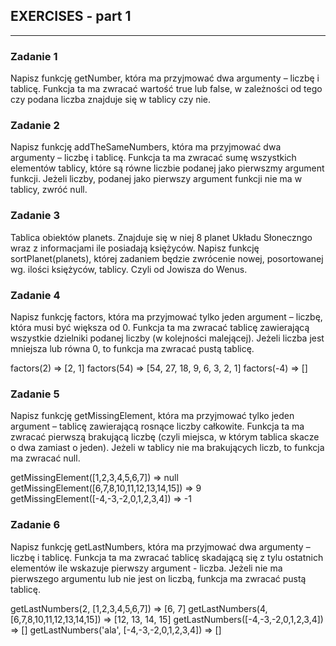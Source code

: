## EXERCISES - part 1
----

### Zadanie 1
Napisz funkcję getNumber, która ma przyjmować dwa argumenty – liczbę i tablicę. Funkcja ta ma zwracać wartość true lub false, w zależności od tego czy podana liczba znajduje się w tablicy czy nie.

### Zadanie 2
Napisz funkcję addTheSameNumbers, która ma przyjmować dwa argumenty – liczbę i tablicę. Funkcja ta ma zwracać sumę wszystkich elementów tablicy, które są równe liczbie podanej jako pierwszmy argument funkcji. Jeżeli liczby, podanej jako pierwszy argument funkcji nie ma w tablicy, zwróć null.

### Zadanie 3
Tablica obiektów planets. Znajduje się w niej 8 planet Układu Słoneczngo wraz z informacjami ile posiadają księżyców. Napisz funkcję sortPlanet(planets), której zadaniem będzie zwrócenie nowej, posortowanej wg. ilości księżyców, tablicy. Czyli od Jowisza do Wenus.

### Zadanie 4
Napisz funkcję factors, która ma przyjmować tylko jeden argument – liczbę, która musi być większa od 0. Funkcja ta ma zwracać tablicę zawierającą wszystkie dzielniki podanej liczby (w kolejności malejącej). Jeżeli liczba jest mniejsza lub równa 0, to funkcja ma zwracać pustą tablicę.

factors(2) => [2, 1]
factors(54) => [54, 27, 18, 9, 6, 3, 2, 1]
factors(-4) => []

### Zadanie 5
Napisz funkcję getMissingElement, która ma przyjmować tylko jeden argument – tablicę zawierającą rosnące liczby całkowite. Funkcja ta ma zwracać pierwszą brakującą liczbę (czyli miejsca, w którym tablica skacze o dwa zamiast o jeden). Jeżeli w tablicy nie ma brakujących liczb, to funkcja ma zwracać null.

getMissingElement([1,2,3,4,5,6,7]) => null
getMissingElement([6,7,8,10,11,12,13,14,15]) => 9
getMissingElement([-4,-3,-2,0,1,2,3,4]) => -1

### Zadanie 6
Napisz funkcję getLastNumbers, która ma przyjmować dwa argumenty – liczbę i tablicę. Funkcja ta ma zwracać tablicę skadającą się z tylu ostatnich elementów ile wskazuje pierwszy argument - liczba. Jeżeli nie ma pierwszego argumentu lub nie jest on liczbą, funkcja ma zwracać pustą tablicę.

getLastNumbers(2, [1,2,3,4,5,6,7]) => [6, 7]
getLastNumbers(4, [6,7,8,10,11,12,13,14,15]) => [12, 13, 14, 15]
getLastNumbers([-4,-3,-2,0,1,2,3,4]) => []
getLastNumbers('ala', [-4,-3,-2,0,1,2,3,4]) => []